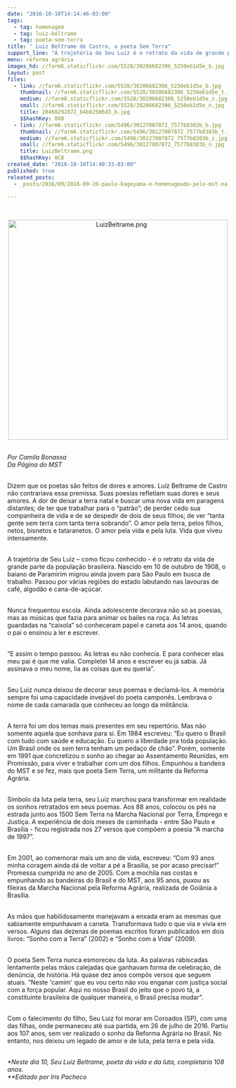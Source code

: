 ```yaml
---
date: "2016-10-10T14:14:46-03:00"
tags:
  - tag: homenagem
  - tag: luiz-beltrame
  - tag: poeta-sem-terra
title: " Luiz Beltrame de Castro, o poeta Sem Terra"
support_line: "A trajetória de Seu Luiz é o retrato da vida de grande parte da população brasileira. Neste dia 10, se estivesse vivo, o poeta Sem Terra, completaria 108 anos. "
menu: reforma agrária
images_hd: //farm6.staticflickr.com/5528/30206682306_5250eb1d5e_b.jpg
layout: post
files:
  - link: //farm6.staticflickr.com/5528/30206682306_5250eb1d5e_b.jpg
    thumbnail: //farm6.staticflickr.com/5528/30206682306_5250eb1d5e_t.jpg
    medium: //farm6.staticflickr.com/5528/30206682306_5250eb1d5e_z.jpg
    small: //farm6.staticflickr.com/5528/30206682306_5250eb1d5e_n.jpg
    title: 28468292872_b4b82506d3_b.jpg
    $$hashKey: 0X8
  - link: //farm6.staticflickr.com/5496/30127007872_7577b8303b_b.jpg
    thumbnail: //farm6.staticflickr.com/5496/30127007872_7577b8303b_t.jpg
    medium: //farm6.staticflickr.com/5496/30127007872_7577b8303b_z.jpg
    small: //farm6.staticflickr.com/5496/30127007872_7577b8303b_n.jpg
    title: LuizBeltrame.png
    $$hashKey: 0CB
created_date: "2016-10-10T14:40:33-03:00"
published: true
releated_posts:
  - _posts/2016/09/2016-09-20-paulo-kageyama-e-homenageado-pelo-mst-na-escola-florestan-fernandes.md

---
```

<p>&nbsp;</p>

<p style="text-align:center"><img alt="LuizBeltrame.png" height="500" src="//farm6.staticflickr.com/5496/30127007872_7577b8303b_b.jpg" width="500" /></p>

<p><br />
<em>Por Camila Bonassa<br />
Da P&aacute;gina do MST</em></p>

<p><br />
Dizem que os poetas s&atilde;o feitos de dores e amores. Luiz Beltrame de Castro n&atilde;o contrariava essa premissa. Suas poesias refletiam suas dores e seus amores. A dor de deixar a terra natal e buscar uma nova vida em paragens distantes; de ter que trabalhar para o &ldquo;patr&atilde;o&rdquo;; de perder cedo sua companheira de vida e de se despedir de dois de seus filhos; de ver &ldquo;tanta gente sem terra com tanta terra sobrando&rdquo;. O amor pela terra, pelos filhos, netos, bisnetos e tataranetos. O amor pela vida e pela luta. Vida que viveu intensamente.&nbsp;</p>

<p><br />
A trajet&oacute;ria de Seu Luiz &ndash; como ficou conhecido - &eacute; o retrato da vida de grande parte da popula&ccedil;&atilde;o brasileira. Nascido em 10 de outubro de 1908, o baiano de Paramirim migrou ainda jovem para S&atilde;o Paulo em busca de trabalho. Passou por v&aacute;rias regi&otilde;es do estado labutando nas lavouras de caf&eacute;, algod&atilde;o e cana-de-a&ccedil;&uacute;car.</p>

<p><br />
Nunca frequentou escola. Ainda adolescente decorava n&atilde;o s&oacute; as poesias, mas as m&uacute;sicas que fazia para animar os bailes na ro&ccedil;a. As letras guardadas na &ldquo;caixola&rdquo; s&oacute; conheceram papel e caneta aos 14 anos, quando o pai o ensinou a ler e escrever.&nbsp;</p>

<p><br />
&ldquo;E assim o tempo passou. As letras eu n&atilde;o conhecia. E para conhecer elas meu pai &eacute; que me valia. Completei 14 anos e escrever eu j&aacute; sabia. J&aacute; assinava o meu nome, lia as coisas que eu queria&rdquo;.</p>

<p><br />
Seu Luiz nunca deixou de decorar seus poemas e declam&aacute;-los.&nbsp;A mem&oacute;ria sempre foi uma capacidade invej&aacute;vel do poeta campon&ecirc;s. Lembrava o nome de cada camarada que conheceu ao longo da milit&acirc;ncia.</p>

<p><br />
A terra foi um dos temas mais presentes em seu repert&oacute;rio. Mas n&atilde;o somente aquela que sonhava para si. Em 1984 escreveu: &ldquo;Eu quero o Brasil com tudo com sa&uacute;de e educa&ccedil;&atilde;o. Eu quero a liberdade pra toda popula&ccedil;&atilde;o. Um Brasil onde os sem terra tenham um peda&ccedil;o de ch&atilde;o&rdquo;. Por&eacute;m, somente em 1991 que concretizou o sonho ao chegar ao Assentamento Reunidas, em Promiss&atilde;o, para viver e trabalhar com um dos filhos. Empunhou a bandeira do MST e se fez, mais que poeta Sem Terra, um militante da Reforma Agr&aacute;ria.</p>

<p><br />
S&iacute;mbolo da luta pela terra, seu Luiz marchou para transformar em realidade os sonhos retratados em seus poemas. Aos 88 anos, colocou os p&eacute;s na estrada junto aos 1500 Sem Terra na Marcha Nacional por Terra, Emprego e Justi&ccedil;a. A experi&ecirc;ncia de dois meses de caminhada - entre S&atilde;o Paulo e Bras&iacute;lia - ficou registrada nos 27 versos que comp&otilde;em a poesia &ldquo;A marcha de 1997&rdquo;.</p>

<p><br />
Em 2001, ao comemorar mais um ano de vida, escreveu: &ldquo;Com 93 anos minha coragem ainda d&aacute; de voltar a p&eacute; a Bras&iacute;lia, se por acaso precisar!&rdquo; Promessa cumprida no ano de 2005. Com a mochila nas costas e empunhando as bandeiras do Brasil e do MST, aos 95 anos, puxou as fileiras da Marcha Nacional pela Reforma Agr&aacute;ria, realizada de Goi&acirc;nia a Bras&iacute;lia.</p>

<p><br />
As m&atilde;os que habilidosamente manejavam a enxada eram as mesmas que sabiamente empunhavam a caneta. Transformava tudo o que via e vivia em versos. Alguns das dezenas de poemas escritos foram publicados em dois livros: &ldquo;Sonho com a Terra&rdquo; (2002) e &ldquo;Sonho com a Vida&rdquo; (2009).&nbsp;</p>

<p><br />
O poeta Sem Terra nunca esmoreceu da luta. As palavras rabiscadas lentamente pelas m&atilde;os calejadas que ganhavam forma de celebra&ccedil;&atilde;o, de den&uacute;ncia, de hist&oacute;ria. H&aacute; quase dez anos comp&ocirc;s versos que seguem atuais. &ldquo;Neste &#39;camim&#39; que eu vou certo n&atilde;o vou enganar com justi&ccedil;a social com a for&ccedil;a popular. Aqui no nosso Brasil do jeito que o povo t&aacute;, a constituinte brasileira de qualquer maneira, o Brasil precisa mudar&rdquo;.</p>

<p><br />
Com o falecimento do filho, Seu Luiz foi morar em Coroados (SP), com uma das filhas, onde permaneceu at&eacute; sua partida, em 26 de julho de 2016. Partiu aos 107 anos, sem ver realizado o sonho da Reforma Agr&aacute;ria no Brasil. No entanto, nos deixou um legado de amor e de luta, pela terra e pela vida.</p>

<p><br />
<em>*Neste dia 10, Seu Luiz Beltrame, poeta da vida e da luta, completaria 108 anos.&nbsp;<br />
**Editado por Iris Pacheco&nbsp;</em></p>
